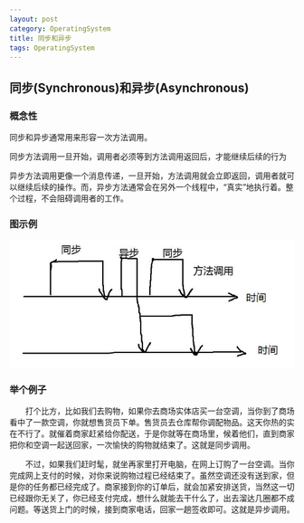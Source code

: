```yaml
---
layout: post
category: OperatingSystem
title: 同步和异步
tags: OperatingSystem
---
```


## 同步(Synchronous)和异步(Asynchronous)

### 概念性
同步和异步通常用来形容一次方法调用。

同步方法调用一旦开始，调用者必须等到方法调用返回后，才能继续后续的行为

异步方法调用更像一个消息传递，一旦开始，方法调用就会立即返回，调用者就可以继续后续的操作。而，异步方法通常会在另外一个线程中，“真实”地执行着。整个过程，不会阻碍调用者的工作。

### 图示例
![](https://raw.githubusercontent.com/mafulong/mdPic/master/images/78defa0bc2e1e4569656edfaf81de930.jpeg)

### 举个例子
　　打个比方，比如我们去购物，如果你去商场实体店买一台空调，当你到了商场看中了一款空调，你就想售货员下单。售货员去仓库帮你调配物品。这天你热的实在不行了。就催着商家赶紧给你配送，于是你就等在商场里，候着他们，直到商家把你和空调一起送回家，一次愉快的购物就结束了。这就是同步调用。

　　不过，如果我们赶时髦，就坐再家里打开电脑，在网上订购了一台空调。当你完成网上支付的时候，对你来说购物过程已经结束了。虽然空调还没有送到家，但是你的任务都已经完成了。商家接到你的订单后，就会加紧安排送货，当然这一切已经跟你无关了，你已经支付完成，想什么就能去干什么了，出去溜达几圈都不成问题。等送货上门的时候，接到商家电话，回家一趟签收即可。这就是异步调用。